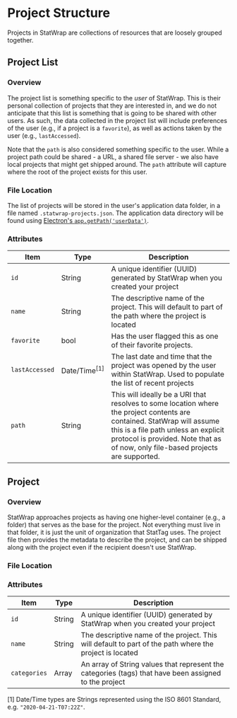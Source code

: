 # Project Structure

Projects in StatWrap are collections of resources that are loosely grouped together.

## Project List

### Overview

The project list is something specific to the _user_ of StatWrap. This is their personal collection of projects that they are interested in, and we do not anticipate that this list is something that is going to be shared with other users. As such, the data collected in the project list will include preferences of the user (e.g., if a project is a `favorite`), as well as actions taken by the user (e.g., `lastAccessed`).

Note that the `path` is also considered something specific to the user. While a project path could be shared - a URL, a shared file server - we also have local projects that might get shipped around. The `path` attribute will capture where the root of the project exists for this user.

### File Location

The list of projects will be stored in the user's application data folder, in a file named `.statwrap-projects.json`. The application data directory will be found using [Electron's `app.getPath('userData')`](https://www.electronjs.org/docs/api/app#appgetpathname).

### Attributes

| Item           | Type                    | Description                                                                                                                                                                                                                                        |
| -------------- | ----------------------- | -------------------------------------------------------------------------------------------------------------------------------------------------------------------------------------------------------------------------------------------------- |
| `id`           | String                  | A unique identifier (UUID) generated by StatWrap when you created your project                                                                                                                                                                     |
| `name`         | String                  | The descriptive name of the project. This will default to part of the path where the project is located                                                                                                                                            |
| `favorite`     | bool                    | Has the user flagged this as one of their favorite projects.                                                                                                                                                                                       |
| `lastAccessed` | Date/Time<sup>[1]</sup> | The last date and time that the project was opened by the user within StatWrap. Used to populate the list of recent projects                                                                                                                       |
| `path`         | String                  | This will ideally be a URI that resolves to some location where the project contents are contained. StatWrap will assume this is a file path unless an explicit protocol is provided. Note that as of now, only file-based projects are supported. |

## Project

### Overview

StatWrap approaches projects as having one higher-level container (e.g., a folder) that serves as the base for the project. Not everything must live in that folder, it is just the unit of organization that StatTag uses. The project file then provides the metadata to describe the project, and can be shipped along with the project even if the recipient doesn't use StatWrap.

### File Location

### Attributes

| Item         | Type   | Description                                                                                             |
| ------------ | ------ | ------------------------------------------------------------------------------------------------------- |
| `id`         | String | A unique identifier (UUID) generated by StatWrap when you created your project                          |
| `name`       | String | The descriptive name of the project. This will default to part of the path where the project is located |
| `categories` | Array  | An array of String values that represent the categories (tags) that have been assigned to the project   |

[1] Date/Time types are Strings represented using the ISO 8601 Standard, e.g. `"2020-04-21-T07:22Z"`.

